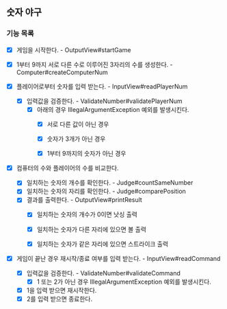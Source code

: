 ## 숫자 야구

### 기능 목록

- [x] 게임을 시작한다. - OutputView#startGame


- [x] 1부터 9까지 서로 다른 수로 이루어진 3자리의 수를 생성한다. - Computer#createComputerNum


- [x] 플레이어로부터 숫자를 입력 받는다. - InputView#readPlayerNum
    - [x] 입력값을 검증한다. - ValidateNumber#validatePlayerNum
        - [x] 아래의 경우 IllegalArgumentException 예외를 발생시킨다.
            - [x] 서로 다른 값이 아닌 경우
            - [x] 숫자가 3개가 아닌 경우
            - [x] 1부터 9까지의 숫자가 아닌 경우


- [x] 컴퓨터의 수와 플레이어의 수를 비교한다.
    - [x] 일치하는 숫자의 개수를 확인한다. - Judge#countSameNumber
    - [x] 일치하는 숫자의 자리를 확인한다. - Judge#comparePosition
    - [x] 결과를 출력한다. - OutputView#printResult
        - [x] 일치하는 숫자의 개수가 0이면 낫싱 출력
        - [x] 일치하는 숫자가 다른 자리에 있으면 볼 출력
        - [x] 일치하는 숫자가 같은 자리에 있으면 스트라이크 출력


- [x] 게임이 끝난 경우 재시작/종료 여부를 입력 받는다. - InputView#readCommand
    - [x] 입력값을 검증한다. - ValidateNumber#validateCommand
        - [x] 1 또는 2가 아닌 경우 IllegalArgumentException 예외를 발생시킨다.
    - [x] 1을 입력 받으면 재시작한다.
    - [x] 2를 입력 받으면 종료한다.
